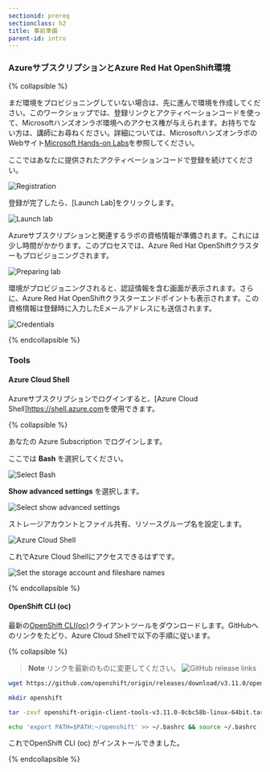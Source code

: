 ```yaml
---
sectionid: prereq
sectionclass: h2
title: 事前準備
parent-id: intro
---
```


### AzureサブスクリプションとAzure Red Hat OpenShift環境

{% collapsible %}

まだ環境をプロビジョニングしていない場合は、先に進んで環境を作成してください。このワークショップでは、登録リンクとアクティベーションコードを使って、Microsoftハンズオンラボ環境へのアクセス権が与えられます。お持ちでない方は、講師にお尋ねください。詳細については、Microsoftハンズオンラボの Webサイト[Microsoft Hands-on Labs](https://www.microsoft.com/handsonlabs/)を参照してください。

ここではあなたに提供されたアクティベーションコードで登録を続けてください。


![Registration](media/managedlab/0-registration.png)

登録が完了したら、[Launch Lab]をクリックします。

![Launch lab](media/managedlab/1-launchlab.png)

Azureサブスクリプションと関連するラボの資格情報が準備されます。これには少し時間がかかります。このプロセスでは、Azure Red Hat OpenShiftクラスターもプロビジョニングされます。

![Preparing lab](media/managedlab/2-preparinglab.png)

環境がプロビジョニングされると、認証情報を含む画面が表示されます。さらに、Azure Red Hat OpenShiftクラスターエンドポイントも表示されます。この資格情報は登録時に入力したEメールアドレスにも送信されます。

![Credentials](media/managedlab/3-credentials.png)

{% endcollapsible %}

### Tools

#### Azure Cloud Shell

Azureサブスクリプションでログインすると、[Azure Cloud Shell]<https://shell.azure.com>を使用できます。

{% collapsible %}

あなたの Azure Subscription でログインします。

ここでは **Bash** を選択してください。

![Select Bash](media/cloudshell/0-bash.png)

**Show advanced settings** を選択します。

![Select show advanced settings](media/cloudshell/1-mountstorage-advanced.png)


ストレージアカウントとファイル共有、リソースグループ名を設定します。

![Azure Cloud Shell](media/cloudshell/2-storageaccount-fileshare.png)

これでAzure Cloud Shellにアクセスできるはずです。

![Set the storage account and fileshare names](media/cloudshell/3-cloudshell.png)

{% endcollapsible %}

#### OpenShift CLI (oc)

最新の[OpenShift CLI(oc)](https://github.com/openshift/origin/releases/tag/v3.11.0)クライアントツールをダウンロードします。GitHubへのリンクをたどり、Azure Cloud Shellで以下の手順に従います。

{% collapsible %}

> **Note** リンクを最新のものに変更してください。 
> ![GitHub release links](media/github-oc-release.png)

```sh
wget https://github.com/openshift/origin/releases/download/v3.11.0/openshift-origin-client-tools-v3.11.0-0cbc58b-linux-64bit.tar.gz

mkdir openshift

tar -zxvf openshift-origin-client-tools-v3.11.0-0cbc58b-linux-64bit.tar.gz -C openshift --strip-components=1

echo 'export PATH=$PATH:~/openshift' >> ~/.bashrc && source ~/.bashrc

```

これでOpenShift CLI (oc) がインストールできました。

{% endcollapsible %}